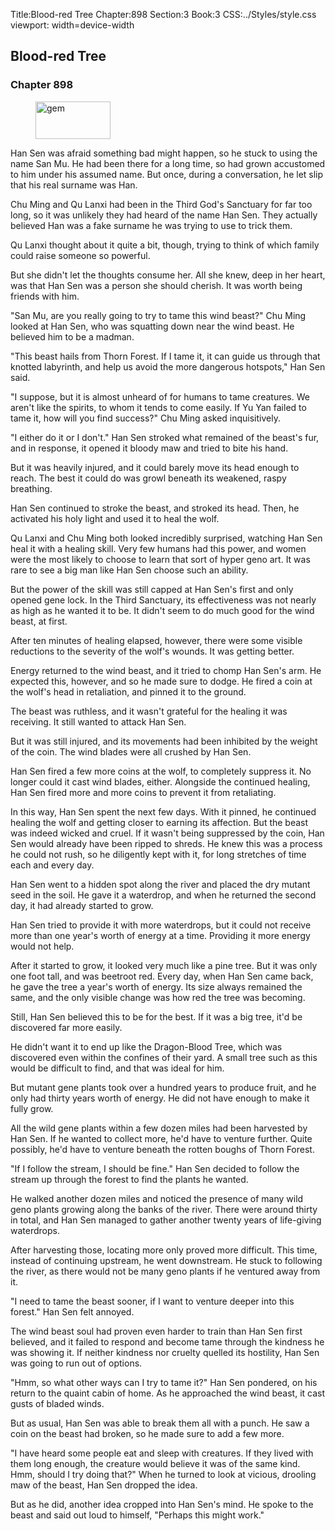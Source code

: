 Title:Blood-red Tree 
Chapter:898 
Section:3 
Book:3 
CSS:../Styles/style.css 
viewport: width=device-width
  
## Blood-red Tree
### Chapter 898
  
<figure>
	<img src="../Images/gem.gif" alt="gem" id="gem" width="120" height="60" />
</figure>
  

  
Han Sen was afraid something bad might happen, so he stuck to using the name San Mu. He had been there for a long time, so had grown accustomed to him under his assumed name. But once, during a conversation, he let slip that his real surname was Han.

Chu Ming and Qu Lanxi had been in the Third God's Sanctuary for far too long, so it was unlikely they had heard of the name Han Sen. They actually believed Han was a fake surname he was trying to use to trick them.

Qu Lanxi thought about it quite a bit, though, trying to think of which family could raise someone so powerful.

But she didn't let the thoughts consume her. All she knew, deep in her heart, was that Han Sen was a person she should cherish. It was worth being friends with him.

"San Mu, are you really going to try to tame this wind beast?" Chu Ming looked at Han Sen, who was squatting down near the wind beast. He believed him to be a madman.

"This beast hails from Thorn Forest. If I tame it, it can guide us through that knotted labyrinth, and help us avoid the more dangerous hotspots," Han Sen said.

"I suppose, but it is almost unheard of for humans to tame creatures. We aren't like the spirits, to whom it tends to come easily. If Yu Yan failed to tame it, how will you find success?" Chu Ming asked inquisitively.

"I either do it or I don't." Han Sen stroked what remained of the beast's fur, and in response, it opened it bloody maw and tried to bite his hand.

But it was heavily injured, and it could barely move its head enough to reach. The best it could do was growl beneath its weakened, raspy breathing.

Han Sen continued to stroke the beast, and stroked its head. Then, he activated his holy light and used it to heal the wolf.

Qu Lanxi and Chu Ming both looked incredibly surprised, watching Han Sen heal it with a healing skill. Very few humans had this power, and women were the most likely to choose to learn that sort of hyper geno art. It was rare to see a big man like Han Sen choose such an ability.

But the power of the skill was still capped at Han Sen's first and only opened gene lock. In the Third Sanctuary, its effectiveness was not nearly as high as he wanted it to be. It didn't seem to do much good for the wind beast, at first.

After ten minutes of healing elapsed, however, there were some visible reductions to the severity of the wolf's wounds. It was getting better.

Energy returned to the wind beast, and it tried to chomp Han Sen's arm. He expected this, however, and so he made sure to dodge. He fired a coin at the wolf's head in retaliation, and pinned it to the ground.

The beast was ruthless, and it wasn't grateful for the healing it was receiving. It still wanted to attack Han Sen.

But it was still injured, and its movements had been inhibited by the weight of the coin. The wind blades were all crushed by Han Sen.

Han Sen fired a few more coins at the wolf, to completely suppress it. No longer could it cast wind blades, either. Alongside the continued healing, Han Sen fired more and more coins to prevent it from retaliating.

In this way, Han Sen spent the next few days. With it pinned, he continued healing the wolf and getting closer to earning its affection. But the beast was indeed wicked and cruel. If it wasn't being suppressed by the coin, Han Sen would already have been ripped to shreds. He knew this was a process he could not rush, so he diligently kept with it, for long stretches of time each and every day.

Han Sen went to a hidden spot along the river and placed the dry mutant seed in the soil. He gave it a waterdrop, and when he returned the second day, it had already started to grow.

Han Sen tried to provide it with more waterdrops, but it could not receive more than one year's worth of energy at a time. Providing it more energy would not help.

After it started to grow, it looked very much like a pine tree. But it was only one foot tall, and was beetroot red. Every day, when Han Sen came back, he gave the tree a year's worth of energy. Its size always remained the same, and the only visible change was how red the tree was becoming.

Still, Han Sen believed this to be for the best. If it was a big tree, it'd be discovered far more easily.

He didn't want it to end up like the Dragon-Blood Tree, which was discovered even within the confines of their yard. A small tree such as this would be difficult to find, and that was ideal for him.

But mutant gene plants took over a hundred years to produce fruit, and he only had thirty years worth of energy. He did not have enough to make it fully grow.

All the wild gene plants within a few dozen miles had been harvested by Han Sen. If he wanted to collect more, he'd have to venture further. Quite possibly, he'd have to venture beneath the rotten boughs of Thorn Forest.

"If I follow the stream, I should be fine." Han Sen decided to follow the stream up through the forest to find the plants he wanted.

He walked another dozen miles and noticed the presence of many wild geno plants growing along the banks of the river. There were around thirty in total, and Han Sen managed to gather another twenty years of life-giving waterdrops.

After harvesting those, locating more only proved more difficult. This time, instead of continuing upstream, he went downstream. He stuck to following the river, as there would not be many geno plants if he ventured away from it.

"I need to tame the beast sooner, if I want to venture deeper into this forest." Han Sen felt annoyed.

The wind beast soul had proven even harder to train than Han Sen first believed, and it failed to respond and become tame through the kindness he was showing it. If neither kindness nor cruelty quelled its hostility, Han Sen was going to run out of options.

"Hmm, so what other ways can I try to tame it?" Han Sen pondered, on his return to the quaint cabin of home. As he approached the wind beast, it cast gusts of bladed winds.

But as usual, Han Sen was able to break them all with a punch. He saw a coin on the beast had broken, so he made sure to add a few more.

"I have heard some people eat and sleep with creatures. If they lived with them long enough, the creature would believe it was of the same kind. Hmm, should I try doing that?" When he turned to look at vicious, drooling maw of the beast, Han Sen dropped the idea.

But as he did, another idea cropped into Han Sen's mind. He spoke to the beast and said out loud to himself, "Perhaps this might work."